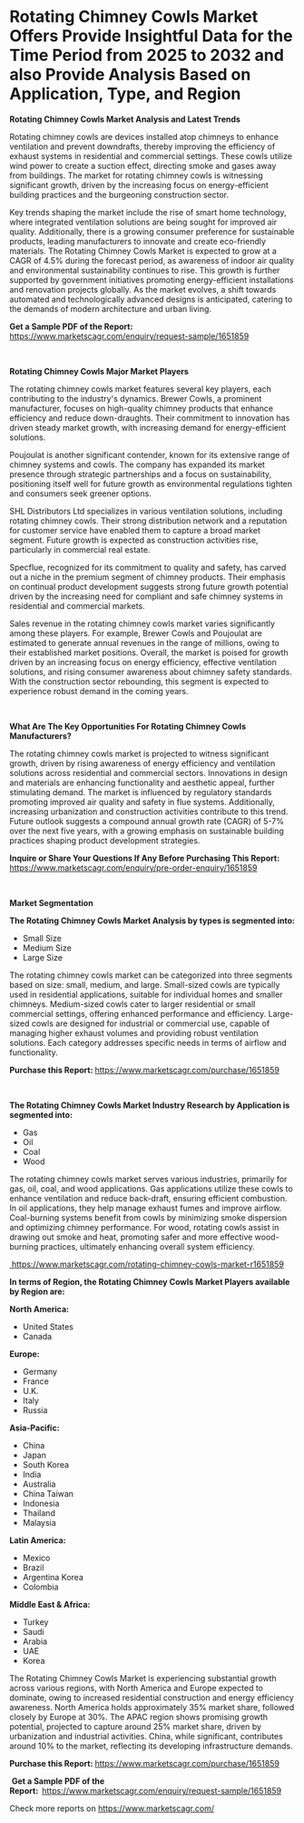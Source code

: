 <p><h1>Rotating Chimney Cowls Market Offers Provide Insightful Data for the Time Period from 2025 to 2032 and also Provide Analysis Based on Application, Type, and Region</h1></p><p><strong>Rotating Chimney Cowls Market Analysis and Latest Trends</strong></p>
<p><p>Rotating chimney cowls are devices installed atop chimneys to enhance ventilation and prevent downdrafts, thereby improving the efficiency of exhaust systems in residential and commercial settings. These cowls utilize wind power to create a suction effect, directing smoke and gases away from buildings. The market for rotating chimney cowls is witnessing significant growth, driven by the increasing focus on energy-efficient building practices and the burgeoning construction sector. </p><p>Key trends shaping the market include the rise of smart home technology, where integrated ventilation solutions are being sought for improved air quality. Additionally, there is a growing consumer preference for sustainable products, leading manufacturers to innovate and create eco-friendly materials. The Rotating Chimney Cowls Market is expected to grow at a CAGR of 4.5% during the forecast period, as awareness of indoor air quality and environmental sustainability continues to rise. This growth is further supported by government initiatives promoting energy-efficient installations and renovation projects globally. As the market evolves, a shift towards automated and technologically advanced designs is anticipated, catering to the demands of modern architecture and urban living.</p></p>
<p><strong>Get a Sample PDF of the Report:&nbsp;</strong> <a href="https://www.marketscagr.com/enquiry/request-sample/1651859?utm_campaign=3577&utm_medium=2&utm_source=Github&utm_content=ia&utm_term=08042025&utm_id=rotating-chimney-cowls">https://www.marketscagr.com/enquiry/request-sample/1651859</a></p>
<p>&nbsp;</p>
<p><strong>Rotating Chimney Cowls Major Market Players</strong></p>
<p><p>The rotating chimney cowls market features several key players, each contributing to the industry's dynamics. Brewer Cowls, a prominent manufacturer, focuses on high-quality chimney products that enhance efficiency and reduce down-draughts. Their commitment to innovation has driven steady market growth, with increasing demand for energy-efficient solutions.</p><p>Poujoulat is another significant contender, known for its extensive range of chimney systems and cowls. The company has expanded its market presence through strategic partnerships and a focus on sustainability, positioning itself well for future growth as environmental regulations tighten and consumers seek greener options.</p><p>SHL Distributors Ltd specializes in various ventilation solutions, including rotating chimney cowls. Their strong distribution network and a reputation for customer service have enabled them to capture a broad market segment. Future growth is expected as construction activities rise, particularly in commercial real estate.</p><p>Specflue, recognized for its commitment to quality and safety, has carved out a niche in the premium segment of chimney products. Their emphasis on continual product development suggests strong future growth potential driven by the increasing need for compliant and safe chimney systems in residential and commercial markets.</p><p>Sales revenue in the rotating chimney cowls market varies significantly among these players. For example, Brewer Cowls and Poujoulat are estimated to generate annual revenues in the range of millions, owing to their established market positions. Overall, the market is poised for growth driven by an increasing focus on energy efficiency, effective ventilation solutions, and rising consumer awareness about chimney safety standards. With the construction sector rebounding, this segment is expected to experience robust demand in the coming years.</p></p>
<p>&nbsp;</p>
<p><strong>What Are The Key Opportunities For Rotating Chimney Cowls Manufacturers?</strong></p>
<p><p>The rotating chimney cowls market is projected to witness significant growth, driven by rising awareness of energy efficiency and ventilation solutions across residential and commercial sectors. Innovations in design and materials are enhancing functionality and aesthetic appeal, further stimulating demand. The market is influenced by regulatory standards promoting improved air quality and safety in flue systems. Additionally, increasing urbanization and construction activities contribute to this trend. Future outlook suggests a compound annual growth rate (CAGR) of 5-7% over the next five years, with a growing emphasis on sustainable building practices shaping product development strategies.</p></p>
<p><strong>Inquire or Share Your Questions If Any Before Purchasing This Report:</strong> <a href="https://www.marketscagr.com/enquiry/pre-order-enquiry/1651859?utm_campaign=3577&utm_medium=2&utm_source=Github&utm_content=ia&utm_term=08042025&utm_id=rotating-chimney-cowls">https://www.marketscagr.com/enquiry/pre-order-enquiry/1651859</a></p>
<p>&nbsp;</p>
<p><strong>Market Segmentation</strong></p>
<p><strong>The Rotating Chimney Cowls Market Analysis by types is segmented into:</strong></p>
<p><ul><li>Small Size</li><li>Medium Size</li><li>Large Size</li></ul></p>
<p><p>The rotating chimney cowls market can be categorized into three segments based on size: small, medium, and large. Small-sized cowls are typically used in residential applications, suitable for individual homes and smaller chimneys. Medium-sized cowls cater to larger residential or small commercial settings, offering enhanced performance and efficiency. Large-sized cowls are designed for industrial or commercial use, capable of managing higher exhaust volumes and providing robust ventilation solutions. Each category addresses specific needs in terms of airflow and functionality.</p></p>
<p><strong>Purchase this Report:&nbsp;</strong><a href="https://www.marketscagr.com/purchase/1651859?utm_campaign=3577&utm_medium=2&utm_source=Github&utm_content=ia&utm_term=08042025&utm_id=rotating-chimney-cowls">https://www.marketscagr.com/purchase/1651859</a></p>
<p>&nbsp;</p>
<p><strong>The Rotating Chimney Cowls Market Industry Research by Application is segmented into:</strong></p>
<p><ul><li>Gas</li><li>Oil</li><li>Coal</li><li>Wood</li></ul></p>
<p><p>The rotating chimney cowls market serves various industries, primarily for gas, oil, coal, and wood applications. Gas applications utilize these cowls to enhance ventilation and reduce back-draft, ensuring efficient combustion. In oil applications, they help manage exhaust fumes and improve airflow. Coal-burning systems benefit from cowls by minimizing smoke dispersion and optimizing chimney performance. For wood, rotating cowls assist in drawing out smoke and heat, promoting safer and more effective wood-burning practices, ultimately enhancing overall system efficiency.</p></p>
<p><a href="https://www.marketscagr.com/rotating-chimney-cowls-market-r1651859?utm_campaign=3577&utm_medium=2&utm_source=Github&utm_content=ia&utm_term=08042025&utm_id=rotating-chimney-cowls">&nbsp;https://www.marketscagr.com/rotating-chimney-cowls-market-r1651859</a></p>
<p><strong>In terms of Region, the Rotating Chimney Cowls Market Players available by Region are:</strong></p>
<p>
    <p> <strong> North America: </strong>
        <ul>
            <li>United States</li>
            <li>Canada</li>
        </ul>
        </p> 
    <p> <strong> Europe: </strong>
        <ul>
            <li>Germany</li>
            <li>France</li>
            <li>U.K.</li>
            <li>Italy</li>
            <li>Russia</li>
        </ul>
        </p> 
    <p> <strong> Asia-Pacific: </strong>
        <ul>
            <li>China</li>
            <li>Japan</li>
            <li>South Korea</li>
            <li>India</li>
            <li>Australia</li>
            <li>China Taiwan</li>
            <li>Indonesia</li>
            <li>Thailand</li>
            <li>Malaysia</li>
        </ul>
        </p> 
    <p> <strong> Latin America: </strong>
        <ul>
            <li>Mexico</li>
            <li>Brazil</li>
            <li>Argentina Korea</li>
            <li>Colombia</li>
        </ul>
        </p> 
    <p> <strong> Middle East & Africa: </strong>
        <ul>
            <li>Turkey</li>
            <li>Saudi</li>
            <li>Arabia</li>
            <li>UAE</li>
            <li>Korea</li>
        </ul>
    </p>
    </p>
<p><p>The Rotating Chimney Cowls Market is experiencing substantial growth across various regions, with North America and Europe expected to dominate, owing to increased residential construction and energy efficiency awareness. North America holds approximately 35% market share, followed closely by Europe at 30%. The APAC region shows promising growth potential, projected to capture around 25% market share, driven by urbanization and industrial activities. China, while significant, contributes around 10% to the market, reflecting its developing infrastructure demands.</p></p>
<p><strong>Purchase this Report: </strong><a href="https://www.marketscagr.com/purchase/1651859?utm_campaign=3577&utm_medium=2&utm_source=Github&utm_content=ia&utm_term=08042025&utm_id=rotating-chimney-cowls">https://www.marketscagr.com/purchase/1651859</a></p>
<p>&nbsp;<strong>Get a Sample PDF of the Report:&nbsp;&nbsp;</strong><a href="https://www.marketscagr.com/enquiry/request-sample/1651859?utm_campaign=3577&utm_medium=2&utm_source=Github&utm_content=ia&utm_term=08042025&utm_id=rotating-chimney-cowls">https://www.marketscagr.com/enquiry/request-sample/1651859</a></p>
<p><strong></strong></p>
<p>Check more reports on <a href="https://www.marketscagr.com/?utm_campaign=3577&utm_medium=2&utm_source=Github&utm_content=ia&utm_term=08042025&utm_id=rotating-chimney-cowls">https://www.marketscagr.com/</a></p>